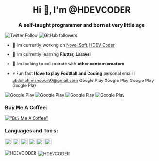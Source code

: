 <h1 align="center">Hi 👋, I'm @HDEVCODER</h1>
<h3 align="center">A self-taught programmer and born at very little age </h3>

![Twitter Follow](https://img.shields.io/twitter/follow/CoderHdev?label=CoderHdev&logo=twitter&style=for-the-badge)
![GitHub followers](https://img.shields.io/github/followers/HDEVCODER?logo=GitHub&style=for-the-badge)

- 🔭 I’m currently working on [Novel Soft](http://novelsoft.com.co/), [HDEV Coder](https://www.youtube.com/channel/UCVPdBBT-nIPT4nvGP5Fktsw)

- 🌱 I’m currently learning **Flutter, Laravel**

- 👯 I’m looking to collaborate with **other content creators**

- ⚡ Fun fact **I love to play FootBall and Coding**
personal email : abdullah.mansour97@gmail.com
Google Play Google Play Google Play Google Play


<p><a href="http://Wa.me/00967735466377" target="_blank"><img alt="Google Play" src="https://img.shields.io/badge/whatsapp%20bussines-128C7E.svg?style=for-the-badge&logo=whatsapp&logoColor=white" /></a> <a href="https://www.facebook.com/alhlal209" target="_blank"><img alt="Google Play" src="https://img.shields.io/badge/Facebook-4267B2.svg?style=for-the-badge&logo=facebook&logoColor=white" /></a> <a href="https://www.linkedin.com/in/hdev-coder-605a90234" target="_blank"><img alt="Google Play" src="https://img.shields.io/badge/linkedin-0077b5.svg?style=for-the-badge&logo=linkedin&logoColor=white" /></a> <a href="https://www.youtube.com/channel/UCVPdBBT-nIPT4nvGP5Fktsw" target="_blank"><img alt="Google Play" src="https://img.shields.io/badge/youtube-FF0000.svg?style=for-the-badge&logo=youtube&logoColor=white" /></a><p>

 
### Buy Me A Coffee:
[!["Buy Me A Coffee"](https://www.buymeacoffee.com/assets/img/custom_images/orange_img.png)](https://www.buymeacoffee.com/alhamodi)

### Languages and Tools:

<p align="left"><img src="https://www.vectorlogo.zone/logos/dartlang/dartlang-icon.svg" alt="dart" width="22" height="22"/> <img
<p align="left"><img src="https://www.vectorlogo.zone/logos/php/php-icon.svg" alt="php" width="22" height="22"/> <imgsrc="https://www.vectorlogo.zone/logos/figma/figma-icon.svg" alt="figma" width="22" height="22"/> <img
src="https://www.vectorlogo.zone/logos/firebase/firebase-icon.svg" alt="firebase" width="22" height="22"/> <img src="https://www.vectorlogo.zone/logos/flutterio/flutterio-icon.svg" alt="flutter" width="22" height="22"/> <img src="https://www.vectorlogo.zone/logos/git-scm/git-scm-icon.svg" alt="git" width="22" height="22"/> <img
src="https://www.vectorlogo.zone/logos/laravel/laravel-icon.svg" alt="laravel" width="22" height="22"/> <img >

<p><img align="left" src="https://github-readme-stats.vercel.app/api/top-langs/?username=HDEVCODER&layout=compact&hide=html" alt="HDEVCODER" /></p>

<p>&nbsp;<img align="center" src="https://github-readme-stats.vercel.app/api?username=HDEVCODER&show_icons=true" alt="HDEVCODER" /></p>


